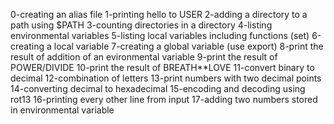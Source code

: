 0-creating an alias file
1-printing hello to USER
2-adding a directory to a path using $PATH
3-counting directories in a directory 
4-listing environmental variables
5-listing local variables including functions (set)
6-creating a local variable
7-creating a global variable (use export)
8-print the result of addition of an evironmental variable
9-print the result of POWER/DIVIDE
10-print the result of BREATH**LOVE
11-convert binary to decimal
12-combination of letters
13-print numbers with two decimal points
14-converting decimal to hexadecimal
15-encoding and decoding using rot13
16-printing every other line from input 
17-adding two numbers stored in environmental variable
